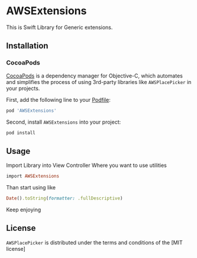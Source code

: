 # AWSExtensions
This is Swift Library for Generic extensions.

## Installation

### CocoaPods

[CocoaPods](http://cocoapods.org) is a dependency manager for Objective-C, which automates and simplifies the process of using 3rd-party libraries like `AWSPlacePicker` in your projects. 

First, add the following line to your [Podfile](http://guides.cocoapods.org/using/using-cocoapods.html):

```ruby
pod 'AWSExtensions'
```

Second, install `AWSExtensions` into your project:

```ruby
pod install
```

## Usage

Import Library into View Controller Where you want to use utilities

```ruby
import AWSExtensions
```
Than start using like 
```ruby
Date().toString(formatter: .fullDescriptive)
```

Keep enjoying

## License

`AWSPlacePicker` is distributed under the terms and conditions of the [MIT license]
